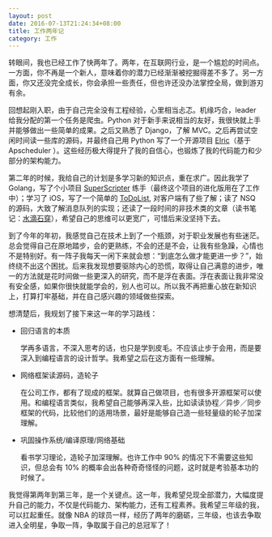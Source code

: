 ```yaml
---
layout: post
date: 2016-07-13T21:24:34+08:00
title: 工作两年记
category: 工作
---
```


转眼间，我也已经工作了快两年了。两年，在互联网行业，是一个尴尬的时间点。一方面，你不再是一个新人，意味着你的潜力已经渐渐被挖掘得差不多了。另一方面，你又还没完全成长，你会承担一些责任，但也许还没办法掌控全局，做到游刃有余。

回想起刚入职，由于自己完全没有工程经验，心里相当忐忑。机缘巧合，leader 给我分配的第一个任务是爬虫。Python 对于新手来说相当的友好，我很快就上手并能够做出一些简单的成果。之后又熟悉了 Django，了解 MVC。之后再尝试空闲时间读一些库的源码，并最终自己用 Python 写了一个开源项目 [Elric](https://github.com/Masutangu/Elric)（基于 Apscheduler ）。这些经历极大得提升了我的自信心，也锻炼了我的代码能力和少部分的架构能力。

第二年的时候，我给自己的计划是多学习新的知识点，重在求广。因此我学了 Golang，写了个小项目 [SuperScripter](https://github.com/Masutangu/SuperScripter) 练手（最终这个项目的进化版用在了工作中）；学习了 iOS，写了一个简单的 [ToDoList](https://github.com/Masutangu/ToDo), 对客户端有了些了解；读了 NSQ 的源码，大致了解消息队列的实现；还读了一段时间的非技术类的文章（读书笔记：[水滴石穿](http://masutangu.com/2015/12/dewdrop-note-1/)），希望自己的思维可以更宽广，可惜后来没坚持下去。

到了今年的年初，我感觉自己在技术上到了一个瓶颈，对于职业发展也有些迷茫。总会觉得自己在原地踏步，会的更熟练，不会的还是不会，让我有些急躁，心情也不是特别好。有一阵子我每天一闲下来就会想：“到底怎么做才能更进一步？”，始终绕不出这个困扰。后来我发现想要驱除内心的恐慌，取得让自己满意的进步，唯一的方法就是花时间做一些更深入的研究，而不是浮在表面。浮在表面让我非常没有安全感，如果你很快就能学会的，别人也可以。所以我不再把重心放在新知识上，打算打牢基础，并在自己感兴趣的领域做些探索。

想清楚后，我规划了接下来这一年的学习路线：

* 回归语言的本质

    学再多语言，不深入思考的话，也只是学到皮毛。不应该止步于会用，而是要深入到编程语言的设计哲学。我希望之后在这方面有一些理解。

* 网络框架读源码，造轮子

    在公司工作，都有了现成的框架。就算自己做项目，也有很多开源框架可以使用。和编程语言类似，我希望自己能够再深入些，比如读读协程／异步／同步框架的代码，比较他们的适用场景，最好是能够自己造一些轻量级的轮子加深理解。

* 巩固操作系统/编译原理/网络基础

    看书学习理论，造轮子加深理解。也许工作中 90% 的情况下不需要这些知识，但总会有 10% 的概率会出各种奇奇怪怪的问题，这时就是考验基本功的时候了。

我觉得第两年到第三年，是一个关键点。这一年，我希望兑现全部潜力，大幅度提升自己的能力，不仅是代码能力、架构能力，还有工程素养。我希望三年级的我，可以扛起重任。就像 NBA 的球员一样，经历了两年的磨砺，三年级，也该去争取进入全明星，争取一阵，争取属于自己的总冠军了！

